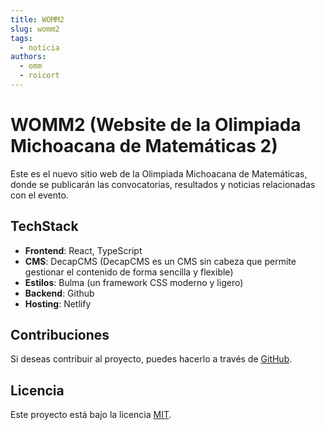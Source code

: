 ```yaml
---
title: WOMM2
slug: womm2
tags:
  - noticia
authors:
  - omm
  - roicort
---
```

# WOMM2 (Website de la Olimpiada Michoacana de Matemáticas 2)

Este es el nuevo sitio web de la Olimpiada Michoacana de Matemáticas, donde se publicarán las convocatorias, resultados y noticias relacionadas con el evento.

<!-- truncate -->

## TechStack

* **Frontend**: React, TypeScript
* **CMS**: DecapCMS (DecapCMS es un CMS sin cabeza que permite gestionar el contenido de forma sencilla y flexible)
* **Estilos**: Bulma (un framework CSS moderno y ligero)
* **Backend**: Github
* **Hosting**: Netlify

## Contribuciones

Si deseas contribuir al proyecto, puedes hacerlo a través de [GitHub](https://github.com/OlimpiadaMichoacanaMatematicas/WOMM2).

## Licencia

Este proyecto está bajo la licencia [MIT](https://opensource.org/licenses/MIT).
